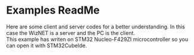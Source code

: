 # Examples ReadMe
Here are some client and server codes for a better understanding. In this case the WizNET is a server and the PC is the client.   
This example has writen on STM32 Nucleo-F429ZI microcontroller so you can open it with STM32CubeIde.
